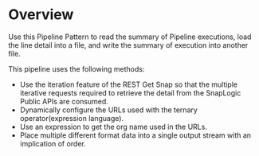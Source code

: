 # Overview

Use this Pipeline Pattern to read the summary of Pipeline executions, load the line detail into a file, and write the summary of execution into another file.&#x20;

This pipeline uses the following methods:

* Use the iteration feature of the REST Get Snap so that the multiple iterative requests required to retrieve the detail from the SnapLogic Public APIs are consumed.
* Dynamically configure the URLs used with the ternary operator(expression language).
* Use an expression to get the org name used in the URLs.
* Place multiple different format data into a single output stream with an implication of order.&#x20;
